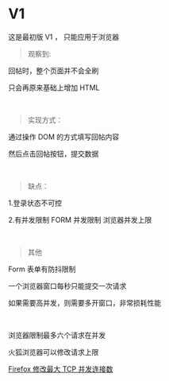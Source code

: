 # V1

这是最初版 V1 ， 只能应用于浏览器

> 观察到:

回帖时，整个页面并不会全刷

只会再原来基础上增加 HTML

<br>

> 实现方式：

通过操作 DOM 的方式填写回帖内容

然后点击回帖按钮，提交数据

<br>

> 缺点：

1.登录状态不可控

2.有并发限制 FORM 并发限制 浏览器并发上限

<br>

> 其他

Form 表单有防抖限制

一个浏览器窗口每秒只能提交一次请求

如果需要高并发，则需要多开窗口，非常损耗性能

<br>

浏览器限制最多六个请求在并发

火狐浏览器可以修改请求上限

[Firefox 修改最大 TCP 并发连接数](https://blog.csdn.net/xfjjs_net/article/details/89145546)
